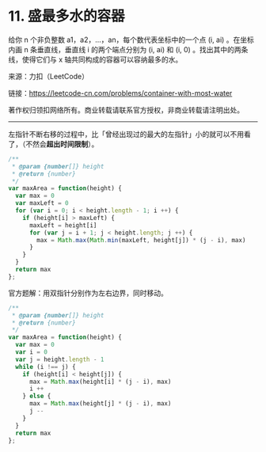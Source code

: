 # 11. 盛最多水的容器

给你 n 个非负整数 a1，a2，...，an，每个数代表坐标中的一个点 (i, ai) 。在坐标内画 n 条垂直线，垂直线 i 的两个端点分别为 (i, ai) 和 (i, 0) 。找出其中的两条线，使得它们与 x 轴共同构成的容器可以容纳最多的水。

来源：力扣（LeetCode）

链接：<https://leetcode-cn.com/problems/container-with-most-water>

著作权归领扣网络所有。商业转载请联系官方授权，非商业转载请注明出处。

---

左指针不断右移的过程中，比「曾经出现过的最大的左指针」小的就可以不用看了，（不然会**超出时间限制**）。

```js
/**
 * @param {number[]} height
 * @return {number}
 */
var maxArea = function(height) {
  var max = 0
  var maxLeft = 0
  for (var i = 0; i < height.length - 1; i ++) {
    if (height[i] > maxLeft) {
      maxLeft = height[i]
      for (var j = i + 1; j < height.length; j ++) {
        max = Math.max(Math.min(maxLeft, height[j]) * (j - i), max)
      }
    }
  }
  return max
};
```

官方题解：用双指针分别作为左右边界，同时移动。

```js
/**
 * @param {number[]} height
 * @return {number}
 */
var maxArea = function(height) {
  var max = 0
  var i = 0
  var j = height.length - 1
  while (i !== j) {
    if (height[i] < height[j]) {
      max = Math.max(height[i] * (j - i), max)
      i ++
    } else {
      max = Math.max(height[j] * (j - i), max)
      j --
    }
  }
  return max
};
```
